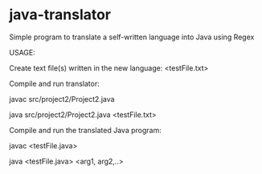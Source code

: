 # java-translator
Simple program to translate a self-written language into Java using Regex

USAGE:

Create text file(s) written in the new language: <testFile.txt>

Compile and run translator:

javac src/project2/Project2.java

java src/project2/Project2.java <testFile.txt>


Compile and run the translated Java program:

javac <testFile.java>

java <testFile.java> <arg1, arg2,..>
